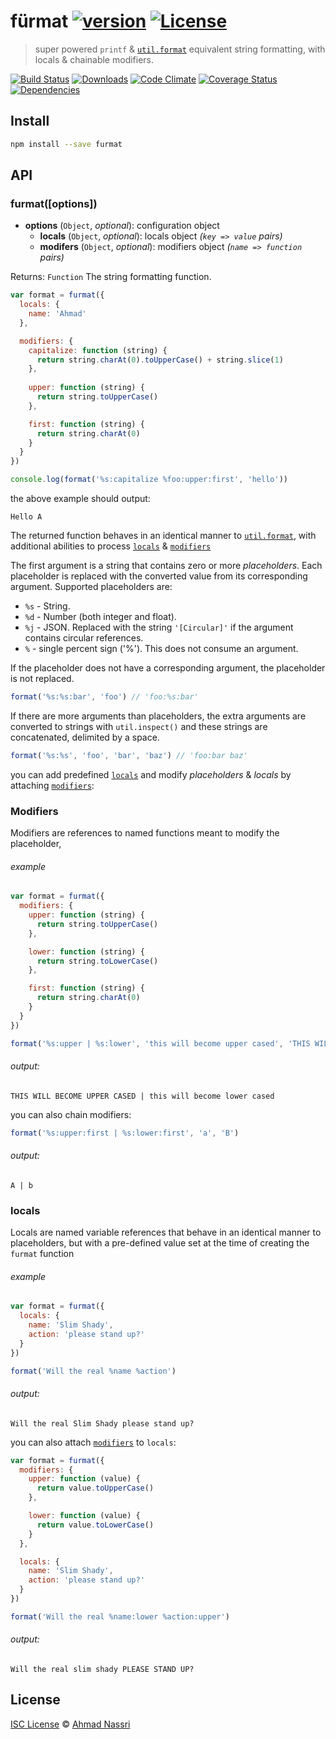 # fürmat [![version][npm-version]][npm-url] [![License][npm-license]][license-url]

> super powered `printf` & [`util.format`](https://nodejs.org/api/util.html#util_util_format_format) equivalent string formatting, with locals & chainable modifiers.

[![Build Status][travis-image]][travis-url]
[![Downloads][npm-downloads]][npm-url]
[![Code Climate][codeclimate-quality]][codeclimate-url]
[![Coverage Status][codeclimate-coverage]][codeclimate-url]
[![Dependencies][david-image]][david-url]

## Install

```sh
npm install --save furmat
```

## API

### furmat([options])

- **options** (`Object`, *optional*): configuration object
  - **locals** (`Object`, *optional*): locals object *(`key => value` pairs)*
  - **modifers** (`Object`, *optional*): modifiers object *(`name => function` pairs)*

Returns: `Function` The string formatting function.

```js
var format = furmat({
  locals: {
    name: 'Ahmad'
  },

  modifiers: {
    capitalize: function (string) { 
      return string.charAt(0).toUpperCase() + string.slice(1)
    },
    
    upper: function (string) { 
      return string.toUpperCase()
    },

    first: function (string) {
      return string.charAt(0)
    }
  }
})

console.log(format('%s:capitalize %foo:upper:first', 'hello'))
```

the above example should output:

```
Hello A
```

The returned function behaves in an identical manner to [`util.format`](https://nodejs.org/api/util.html#util_util_format_format), with additional abilities to process [`locals`](#locals) & [`modifiers`](#modifiers)

The first argument is a string that contains zero or more *placeholders*. Each placeholder is replaced with the converted value from its corresponding argument. Supported placeholders are:

- `%s` - String.
- `%d` - Number (both integer and float).
- `%j` - JSON. Replaced with the string `'[Circular]'` if the argument contains circular references.
- `%` - single percent sign ('%'). This does not consume an argument.

If the placeholder does not have a corresponding argument, the placeholder is not replaced.

```js
format('%s:%s:bar', 'foo') // 'foo:%s:bar'
```

If there are more arguments than placeholders, the extra arguments are converted to strings with `util.inspect()` and these strings are concatenated, delimited by a space.

```js
format('%s:%s', 'foo', 'bar', 'baz') // 'foo:bar baz'
```

you can add predefined [`locals`](#locals) and modify *placeholders* & *locals* by attaching [`modifiers`](#modifiers):

### Modifiers

Modifiers are references to named functions meant to modify the placeholder, 

###### example

```js
var format = furmat({
  modifiers: {
    upper: function (string) { 
      return string.toUpperCase()
    },

    lower: function (string) { 
      return string.toLowerCase()
    }, 

    first: function (string) {
      return string.charAt(0)
    }
  }
})

format('%s:upper | %s:lower', 'this will become upper cased', 'THIS WILL BECOME LOWER CASED')
```

###### output:

```
THIS WILL BECOME UPPER CASED | this will become lower cased
```

you can also chain modifiers:

```js
format('%s:upper:first | %s:lower:first', 'a', 'B')
```

###### output:

```
A | b
```

### locals

Locals are named variable references that behave in an identical manner to placeholders, but with a pre-defined value set at the time of creating the `furmat` function

###### example

```js
var format = furmat({
  locals: {
    name: 'Slim Shady',
    action: 'please stand up?'
  }
})

format('Will the real %name %action')
```

###### output:

```
Will the real Slim Shady please stand up?
```

you can also attach [`modifiers`](#modifiers) to `locals`:

```js
var format = furmat({
  modifiers: {
    upper: function (value) { 
      return value.toUpperCase()
    },

    lower: function (value) { 
      return value.toLowerCase()
    }
  },

  locals: {
    name: 'Slim Shady',
    action: 'please stand up?'
  }
})

format('Will the real %name:lower %action:upper')
```

###### output:

```
Will the real slim shady PLEASE STAND UP?
```

## License

[ISC License](LICENSE) &copy; [Ahmad Nassri](https://www.ahmadnassri.com/)

[license-url]: https://github.com/ahmadnassri/furmat/blob/master/LICENSE

[travis-url]: https://travis-ci.org/ahmadnassri/furmat
[travis-image]: https://img.shields.io/travis/ahmadnassri/furmat.svg?style=flat-square

[npm-url]: https://www.npmjs.com/package/furmat
[npm-license]: https://img.shields.io/npm/l/furmat.svg?style=flat-square
[npm-version]: https://img.shields.io/npm/v/furmat.svg?style=flat-square
[npm-downloads]: https://img.shields.io/npm/dm/furmat.svg?style=flat-square

[codeclimate-url]: https://codeclimate.com/github/ahmadnassri/furmat
[codeclimate-quality]: https://img.shields.io/codeclimate/github/ahmadnassri/furmat.svg?style=flat-square
[codeclimate-coverage]: https://img.shields.io/codeclimate/coverage/github/ahmadnassri/furmat.svg?style=flat-square

[david-url]: https://david-dm.org/ahmadnassri/furmat
[david-image]: https://img.shields.io/david/ahmadnassri/furmat.svg?style=flat-square
